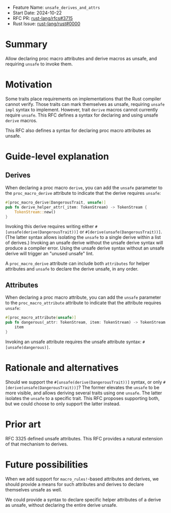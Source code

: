 - Feature Name: `unsafe_derives_and_attrs`
- Start Date: 2024-10-22
- RFC PR: [rust-lang/rfcs#3715](https://github.com/rust-lang/rfcs/pull/3715)
- Rust Issue: [rust-lang/rust#0000](https://github.com/rust-lang/rust/issues/0000)

# Summary
[summary]: #summary

Allow declaring proc macro attributes and derive macros as unsafe, and
requiring `unsafe` to invoke them.

# Motivation
[motivation]: #motivation

Some traits place requirements on implementations that the Rust compiler cannot
verify. Those traits can mark themselves as unsafe, requiring `unsafe impl`
syntax to implement. However, trait `derive` macros cannot currently require
`unsafe`. This RFC defines a syntax for declaring and using unsafe `derive`
macros.

This RFC also defines a syntax for declaring proc macro attributes as unsafe.

# Guide-level explanation
[guide-level-explanation]: #guide-level-explanation

## Derives

When declaring a proc macro `derive`, you can add the `unsafe` parameter to the
`proc_macro_derive` attribute to indicate that the derive requires `unsafe`:

```rust
#[proc_macro_derive(DangerousTrait, unsafe)]
pub fn derive_helper_attr(_item: TokenStream) -> TokenStream {
    TokenStream::new()
}
```

Invoking this derive requires writing either
`#[unsafe(derive(DangerousTrait))]` or `#[derive(unsafe(DangerousTrait))]`.
(The latter syntax allows isolating the `unsafe` to a single derive within a
list of derives.) Invoking an unsafe derive without the unsafe derive syntax
will produce a compiler error. Using the unsafe derive syntax without an unsafe
derive will trigger an "unused unsafe" lint.

A `proc_macro_derive` attribute can include both `attributes` for helper
attributes and `unsafe` to declare the derive unsafe, in any order.

## Attributes

When declaring a proc macro attribute, you can add the `unsafe` parameter to
the `proc_macro_attribute` attribute to indicate that the attribute requires
`unsafe`:

```rust
#[proc_macro_attribute(unsafe)]
pub fn dangerous(_attr: TokenStream, item: TokenStream) -> TokenStream {
    item
}
```

Invoking an unsafe attribute requires the unsafe attribute syntax:
`#[unsafe(dangerous)]`.

# Rationale and alternatives
[rationale-and-alternatives]: #rationale-and-alternatives

Should we support the `#[unsafe(derive(DangerousTrait))]` syntax, or only
`#[derive(unsafe(DangerousTrait))]`? The former elevates the `unsafe` to be
more visible, and allows deriving several traits using one `unsafe`. The latter
isolates the `unsafe` to a specific trait. This RFC proposes supporting both,
but we could choose to only support the latter instead.

# Prior art
[prior-art]: #prior-art

RFC 3325 defined unsafe attributes. This RFC provides a natural extension of
that mechanism to derives.

# Future possibilities
[future-possibilities]: #future-possibilities

When we add support for `macro_rules!`-based attributes and derives, we should
provide a means for such attributes and derives to declare themselves unsafe as
well.

We could provide a syntax to declare specific helper attributes of a derive as
unsafe, without declaring the entire derive unsafe.
